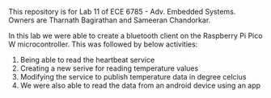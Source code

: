This repository is for Lab 11 of ECE 6785 - Adv. Embedded Systems.
Owners are Tharnath Bagirathan and Sameeran Chandorkar.

In this lab we were able to create a bluetooth client on the Raspberry Pi Pico W microcontroller.
This was followed by below activities:
1. Being able to read the heartbeat service
2. Creating a new serive for reading temperature values
3. Modifying the service to publish temperature data in degree celcius
4. We were also able to read the data from an android device using an app
